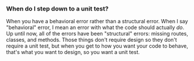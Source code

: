### When do I step down to a unit test?

When you have a behavioral error rather than a structural error. When I say "behavioral" error, I mean an error with what the code should actually *do*. Up until now, all of the errors have been "structural" errors: missing routes, classes, and methods. Those things don't require design so they don't require a unit test, but when you get to how you want your code to behave, that's what you want to design, so you want a unit test.